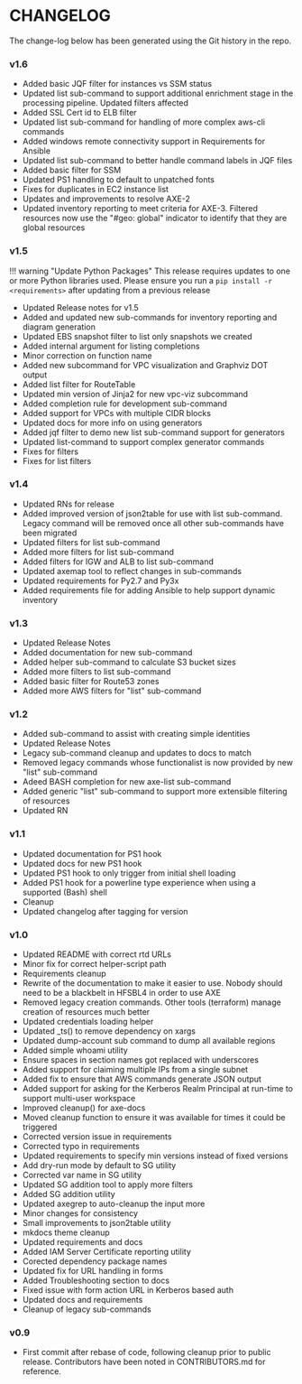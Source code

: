 # CHANGELOG

The change-log below has been generated using the Git history in the repo.

### v1.6

 - Added basic JQF filter for instances vs SSM status
 - Updated list sub-command to support additional enrichment stage in the processing pipeline. Updated filters affected
 - Added SSL Cert id to ELB filter
 - Updated list sub-command for handling of more complex aws-cli commands
 - Added windows remote connectivity support in Requirements for Ansible
 - Updated list sub-command to better handle command labels in JQF files
 - Added basic filter for SSM
 - Updated PS1 handling to default to unpatched fonts
 - Fixes for duplicates in EC2 instance list
 - Updates and improvements to resolve AXE-2
 - Updated inventory reporting to meet criteria for AXE-3. Filtered resources now use the "#geo: global" indicator to identify that they are global resources

### v1.5

!!! warning "Update Python Packages"
    This release requires updates to one or more Python libraries used. Please ensure you run a `pip install -r <requirements>` after updating from a previous release

 - Updated Release notes for v1.5
 - Added and updated new sub-commands for inventory reporting and diagram generation
 - Updated EBS snapshot filter to list only snapshots we created
 - Added internal argument for listing completions
 - Minor correction on function name
 - Added new subcommand for VPC visualization and Graphviz DOT output
 - Added list filter for RouteTable
 - Updated min version of Jinja2 for new vpc-viz subcommand
 - Added completion rule for development sub-command
 - Added support for VPCs with multiple CIDR blocks
 - Updated docs for more info on using generators
 - Added jqf filter to demo new list sub-command support for generators
 - Updated list-command to support complex generator commands
 - Fixes for filters
 - Fixes for list filters

### v1.4

 - Updated RNs for release
 - Added improved version of json2table for use with list sub-command. Legacy command will be removed once all other sub-commands have been migrated
 - Updated filters for list sub-command
 - Added more filters for list sub-command
 - Added filters for IGW and ALB to list sub-command
 - Updated axemap tool to reflect changes in sub-commands
 - Updated requirements for Py2.7 and Py3x
 - Added requirements file for adding Ansible to help support dynamic inventory

### v1.3

 - Updated Release Notes
 - Added documentation for new sub-command
 - Added helper sub-command to calculate S3 bucket sizes
 - Added more filters to list sub-command
 - Added basic filter for Route53 zones
 - Added more AWS filters for "list" sub-command

### v1.2

 - Added sub-command to assist with creating simple identities
 - Updated Release Notes
 - Legacy sub-command cleanup and updates to docs to match
 - Removed legacy commands whose functionalist is now provided by new "list" sub-command
 - Adeed BASH completion for new axe-list sub-command
 - Added generic "list" sub-command to support more extensible filtering of resources
 - Updated RN

### v1.1

 - Updated documentation for PS1 hook
 - Updated docs for new PS1 hook
 - Updated PS1 hook to only trigger from initial shell loading
 - Added PS1 hook for a powerline type experience when using a supported (Bash) shell
 - Cleanup
 - Updated changelog after tagging for version

### v1.0

 - Updated README with correct rtd URLs
 - Minor fix for correct helper-script path
 - Requirements cleanup
 - Rewrite of the documentation to make it easier to use. Nobody should need to be a blackbelt in HFSBL4 in order to use AXE
 - Removed legacy creation commands. Other tools (terraform) manage creation of resources much better
 - Updated credentials loading helper
 - Updated _ts() to remove dependency on xargs
 - Updated dump-account sub command to dump all available regions
 - Added simple whoami utility
 - Ensure spaces in section names got replaced with underscores
 - Added support for claiming multiple IPs from a single subnet
 - Added fix to ensure that AWS commands generate JSON output
 - Added support for asking for the Kerberos Realm Principal at run-time to support multi-user workspace
 - Improved cleanup() for axe-docs
 - Moved cleanup function to ensure it was available for times it could be triggered
 - Corrected version issue in requirements
 - Corrected typo in requirements
 - Updated requirements to specify min versions instead of fixed versions
 - Add dry-run mode by default to SG utility
 - Corrected var name in SG utility
 - Updated SG addition tool to apply more filters
 - Added SG addition utility
 - Updated axegrep to auto-cleanup the input more
 - Minor changes for consistency
 - Small improvements to json2table utility
 - mkdocs theme cleanup
 - Updated requirements and docs
 - Added IAM Server Certificate reporting utility
 - Corected dependency package names
 - Updated fix for URL handling in forms
 - Added Troubleshooting section to docs
 - Fixed issue with form action URL in Kerberos based auth
 - Updated docs and requirements
 - Cleanup of legacy sub-commands

### v0.9

 - First commit after rebase of code, following cleanup prior to public release. Contributors have been noted in CONTRIBUTORS.md for reference.
